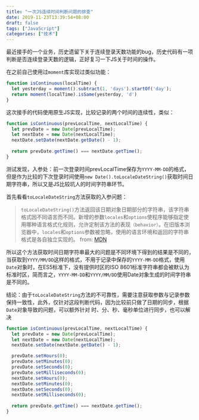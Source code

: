 ```yaml
---
title: "一次JS连续时间判断问题的排查"
date: 2019-11-23T13:39:54+08:00
draft: false
tags: ["JavaScript"]
categories: ["技术"]
---
```

最近接手的一个业务，历史遗留下关于连续登录天数功能的bug，历史代码有一项判断是否连续登录天数的逻辑，正好复习一下JS关于时间的操作。

<!-- more -->

在之前自己使用过`moment`库实现过类似功能：
```javascript
function isContinuous(localTime) {
  let yesterday = moment().subtract(1, 'days').startOf('day');
  return moment(localTime).isSame(yesterday, 'd')
}
```
这次接手的代码使用原生JS实现，比较记录的两个时间的连续性，类似：
```javascript
function isContinuous(prevLocalTime, nextLocalTime) {
  let prevDate = new Date(prevLocalTime);
  let nextDate = new Date(nextLocalTime);
  nextDate.setDate(nextDate.getDate() - 1);
    
  return prevDate.getTime() === nextDate.getTime();
}
```
测试发现，入参处：前一次登录时间prevLocalTime保存为`YYYY-MM-DD`的格式，但是作为比较的下次登录时间使用`new Date().toLocaleDateString()`获取时间日期字符串，所以又是JS比较坑人的时间字符串环节。

首先看看`toLocaleDateString`方法获取的入参问题：
> `toLocaleDateString()`方法返回该日期对象日期部分的字符串，该字符串格式因不同语言而不同。新增的参数`locales`和`options`使程序能够指定使用哪种语言格式化规则，允许定制该方法的表现`（behavior）`。在旧版本浏览器中，`locales`和`options`参数被忽略，使用的语言环境和返回的字符串格式是各自独立实现的。
> from: [MDN](https://developer.mozilla.org/zh-CN/docs/Web/JavaScript/Reference/Global_Objects/Date/toLocaleDateString)

所以这个方法获取时间日期字符串最大的问题是不同环境下得到的结果是不同的，当获取到`YYYY/MM/DD`这样的格式，不用于记录中保存的`YYYY-MM-DD`格式，使用`Date`对象时，在ES5标准下，没有提供时区的ISO 8601标准字符串都会被默认为标准时区，简而言之，`YYYY-MM-DD`和`YYYY/MM/DD`使用Date对象生成的时间字符串是不同的。

结论：由于`toLocaleDateString`方法的不可靠性，需要注意获取参数与记录参数保持一致性，此外，仅针对这段判断代码，因为比较前只做了日期的同步，根据`Date`对象导致的问题，可以额外针对 时、分、秒、毫秒单位进行同步，也可以解决
```javascript
function isContinuous(prevLocalTime, nextLocalTime) {
  let prevDate = new Date(prevLocalTime);
  let nextDate = new Date(nextLocalTime);
  nextDate.setDate(nextDate.getDate() - 1);

  prevDate.setHours(0);
  prevDate.setMinutes(0);
  prevDate.setSeconds(0);
  prevDate.setMilliseconds(0);
  nextDate.setHours(0);
  nextDate.setMinutes(0);
  nextDate.setSeconds(0);
  nextDate.setMilliseconds(0);
    
  return prevDate.getTime() === nextDate.getTime();
}
```
